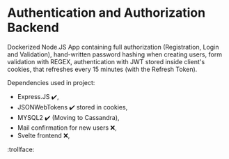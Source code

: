 # Authentication and Authorization Backend

Dockerized Node.JS App containing full authorization (Registration, Login and Validation), hand-written password hashing when creating users, form validation with REGEX, authentication with JWT stored inside client's cookies, that refreshes every 15 minutes (with the Refresh Token).

Dependencies used in project:
- Express.JS :heavy_check_mark:,
- JSONWebTokens :heavy_check_mark: stored in cookies,
- MYSQL2 :heavy_check_mark: (Moving to Cassandra),
- Mail confirmation for new users ❌,
- Svelte frontend ❌,

:trollface:

